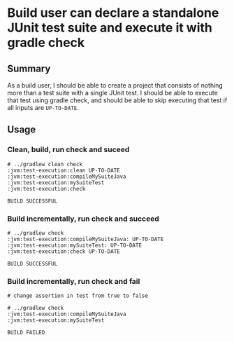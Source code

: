 # Build user can declare a standalone JUnit test suite and execute it with gradle check

## Summary

As a build user, I should be able to create a project that consists of nothing more than a test suite with a single JUnit test. I should be able to execute that test using gradle check, and should be able to skip executing that test if all inputs are `UP-TO-DATE`.

## Usage

### Clean, build, run check and suceed

    # ../gradlew clean check
    :jvm:test-execution:clean UP-TO-DATE
    :jvm:test-execution:compileMySuiteJava
    :jvm:test-execution:mySuiteTest
    :jvm:test-execution:check

    BUILD SUCCESSFUL


### Build incrementally, run check and succeed

    # ../gradlew check
    :jvm:test-execution:compileMySuiteJava: UP-TO-DATE
    :jvm:test-execution:mySuiteTest: UP-TO-DATE
    :jvm:test-execution:check UP-TO-DATE

    BUILD SUCCESSFUL


### Build incrementally, run check and fail

    # change assertion in test from true to false

    # ../gradlew check
    :jvm:test-execution:compileMySuiteJava
    :jvm:test-execution:mySuiteTest

    BUILD FAILED

